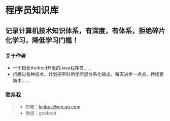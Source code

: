 # 程序员知识库
## 记录计算机技术知识体系，有深度，有体系，拒绝碎片化学习，降低学习门槛！

### 关于作者
- 一个擅长Android开发的Java程序员……
- 折腾过各种技术，计划把平时所学所思体系化输出，每天进步一点点，持续更新中……

### 联系我
> - 邮箱：kinbos@vip.qq.com 
> - 微信：gooboot
